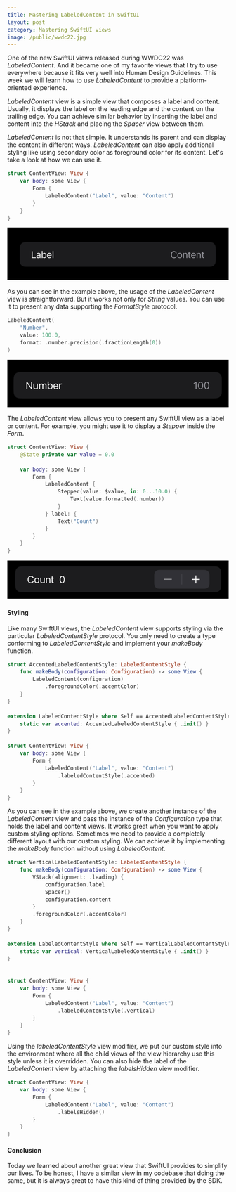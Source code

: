 ```yaml
---
title: Mastering LabeledContent in SwiftUI
layout: post
category: Mastering SwiftUI views
image: /public/wwdc22.jpg
---
```


One of the new SwiftUI views released during WWDC22 was *LabeledContent*. And it became one of my favorite views that I try to use everywhere because it fits very well into Human Design Guidelines. This week we will learn how to use *LabeledContent* to provide a platform-oriented experience. 

*LabeledContent* view is a simple view that composes a label and content. Usually, it displays the label on the leading edge and the content on the trailing edge. You can achieve similar behavior by inserting the label and content into the *HStack* and placing the *Spacer* view between them.

*LabeledContent* is not that simple. It understands its parent and can display the content in different ways. *LabeledContent* can also apply additional styling like using secondary color as foreground color for its content. Let's take a look at how we can use it.

```swift
struct ContentView: View {
    var body: some View {
        Form {
            LabeledContent("Label", value: "Content")
        }
    }
}
```

![labeled-content](/public/labeled-content1.png)

As you can see in the example above, the usage of the *LabeledContent* view is straightforward. But it works not only for *String* values. You can use it to present any data supporting the *FormatStyle* protocol.

```swift
LabeledContent(
    "Number",
    value: 100.0,
    format: .number.precision(.fractionLength(0))
)
```

![labeled-content](/public/labeled-content2.png)

The *LabeledContent* view allows you to present any SwiftUI view as a label or content. For example, you might use it to display a *Stepper* inside the *Form*.

```swift
struct ContentView: View {
    @State private var value = 0.0
    
    var body: some View {
        Form {
            LabeledContent {
                Stepper(value: $value, in: 0...10.0) {
                    Text(value.formatted(.number))
                }
            } label: {
                Text("Count")
            }
        }
    }
}
```

![labeled-content](/public/labeled-content3.png)

#### Styling
Like many SwiftUI views, the *LabeledContent* view supports styling via the particular *LabeledContentStyle* protocol. You only need to create a type conforming to *LabeledContentStyle* and implement your *makeBody* function.

```swift
struct AccentedLabeledContentStyle: LabeledContentStyle {
    func makeBody(configuration: Configuration) -> some View {
        LabeledContent(configuration)
            .foregroundColor(.accentColor)
    }
}

extension LabeledContentStyle where Self == AccentedLabeledContentStyle {
    static var accented: AccentedLabeledContentStyle { .init() }
}

struct ContentView: View {
    var body: some View {
        Form {
            LabeledContent("Label", value: "Content")
                .labeledContentStyle(.accented)
        }
    }
}
```

As you can see in the example above, we create another instance of the *LabeledContent* view and pass the instance of the *Configuration* type that holds the label and content views. It works great when you want to apply custom styling options. Sometimes we need to provide a completely different layout with our custom styling. We can achieve it by implementing the *makeBody* function without using *LabeledContent*.

```swift
struct VerticalLabeledContentStyle: LabeledContentStyle {
    func makeBody(configuration: Configuration) -> some View {
        VStack(alignment: .leading) {
            configuration.label
            Spacer()
            configuration.content
        }
        .foregroundColor(.accentColor)
    }
}

extension LabeledContentStyle where Self == VerticalLabeledContentStyle {
    static var vertical: VerticalLabeledContentStyle { .init() }
}


struct ContentView: View {
    var body: some View {
        Form {
            LabeledContent("Label", value: "Content")
                .labeledContentStyle(.vertical)
        }
    }
}
```

Using the *labeledContentStyle* view modifier, we put our custom style into the environment where all the child views of the view hierarchy use this style unless it is overridden. You can also hide the label of the *LabeledContent* view by attaching the *labelsHidden* view modifier.

```swift
struct ContentView: View {
    var body: some View {
        Form {
            LabeledContent("Label", value: "Content")
                .labelsHidden()
        }
    }
}
```

#### Conclusion
Today we learned about another great view that SwiftUI provides to simplify our lives. To be honest, I have a similar view in my codebase that doing the same, but it is always great to have this kind of thing provided by the SDK.

